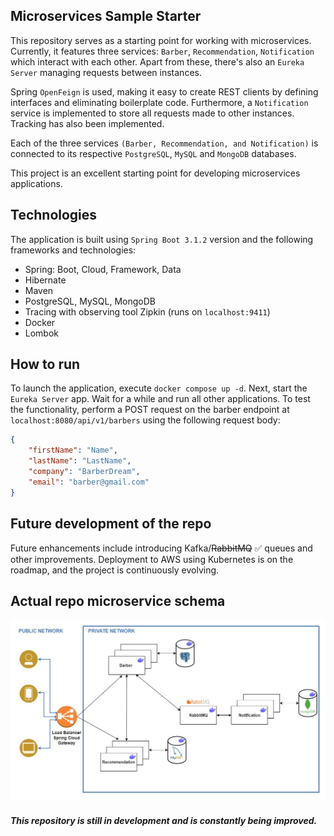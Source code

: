 ## Microservices Sample Starter 

This repository serves as a starting point for working with microservices. Currently, it features three services: `Barber`, `Recommendation`, `Notification` which interact with each other. 
Apart from these, there's also an `Eureka Server` managing requests between instances. 

Spring `OpenFeign` is used, making it easy to create REST clients by defining interfaces and eliminating boilerplate code.
Furthermore, a `Notification` service is implemented to store all requests made to other instances. Tracking has also been implemented. 

Each of the three services `(Barber, Recommendation, and Notification)` is connected to its respective `PostgreSQL`, `MySQL`  and `MongoDB` databases.

This project is an excellent starting point for developing microservices applications. 


## Technologies

The application is built using `Spring Boot 3.1.2` version and the following frameworks and technologies:

- Spring: Boot, Cloud, Framework, Data
- Hibernate
- Maven
- PostgreSQL, MySQL, MongoDB
- Tracing with observing tool Zipkin (runs on `localhost:9411`)
- Docker
- Lombok

## How to run

To launch the application, execute `docker compose up -d`. Next, start the `Eureka Server` app. Wait for a while and run all other applications.
To test the functionality, perform a POST request on the barber endpoint at `localhost:8080/api/v1/barbers` using the following request body:
```json
{
    "firstName": "Name",
    "lastName": "LastName",
    "company": "BarberDream",
    "email": "barber@gmail.com"
}
```

## Future development of the repo

Future enhancements include introducing Kafka/~~RabbitMQ~~ :white_check_mark: queues and other improvements.
Deployment to AWS using Kubernetes is on the roadmap, and the project is continuously evolving.

## Actual repo microservice schema 

![microservice.jpg](microservice.jpg)

##### This repository is still in development and is constantly being improved.